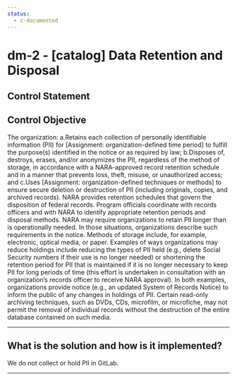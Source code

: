 ```yaml
---
status:
  - c-documented
---
```


# dm-2 - \[catalog\] Data Retention and Disposal

## Control Statement

## Control Objective

The organization:  a.Retains each collection of personally identifiable information (PII) for [Assignment: organization-defined time period] to fulfill the purpose(s) identified in the notice or as required by law;  b.Disposes of, destroys, erases, and/or anonymizes the PII, regardless of the method of storage, in accordance with a NARA-approved record retention schedule and in a manner that prevents loss, theft, misuse, or unauthorized access; and  c.Uses [Assignment: organization-defined techniques or methods] to ensure secure deletion or destruction of PII (including originals, copies, and archived records).    NARA provides retention schedules that govern the disposition of federal records. Program officials coordinate with records officers and with NARA to identify appropriate retention periods and disposal methods. NARA may require organizations to retain PII longer than is operationally needed. In those situations, organizations describe such requirements in the notice. Methods of storage include, for example, electronic, optical media, or paper.  Examples of ways organizations may reduce holdings include reducing the types of PII held (e.g., delete Social Security numbers if their use is no longer needed) or shortening the retention period for PII that is maintained if it is no longer necessary to keep PII for long periods of time (this effort is undertaken in consultation with an organization’s records officer to receive NARA approval). In both examples, organizations provide notice (e.g., an updated System of Records Notice) to inform the public of any changes in holdings of PII.  Certain read-only archiving techniques, such as DVDs, CDs, microfilm, or microfiche, may not permit the removal of individual records without the destruction of the entire database contained on such media.

______________________________________________________________________

## What is the solution and how is it implemented?

We do not collect or hold PII in GitLab.

______________________________________________________________________
